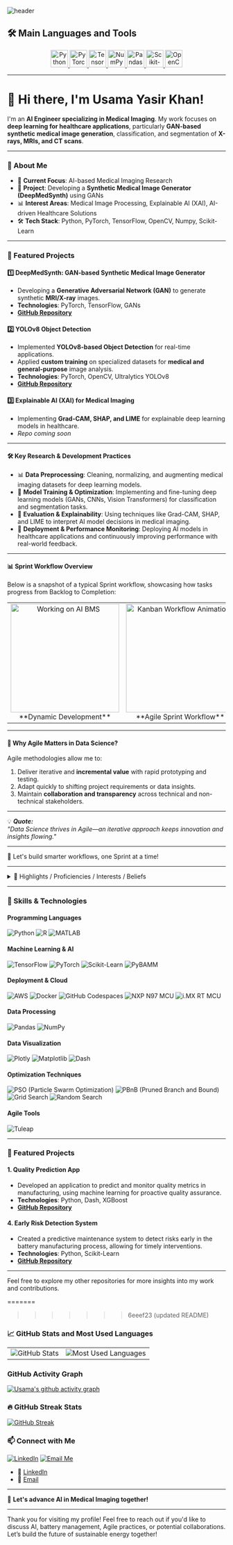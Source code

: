 <!-- Capsule Header -->
![header](https://capsule-render.vercel.app/api?type=waving&color=gradient&text=Usama%20Yasir%20Khan&height=320&fontSize=50&fontAlign=50&fontColor=000000&desc=AI%20Engineer%20|%20Medical%20Imaging%20Researcher&descAlign=50&descAlignY=90&descFontColor=000000)

## 🛠️ Main Languages and Tools

<p align="center">
  <a href="https://www.python.org/" target="_blank" rel="noreferrer"> 
    <img src="https://cdn.jsdelivr.net/gh/devicons/devicon/icons/python/python-original.svg" alt="Python" width="40" height="40"/>
  </a>
  <a href="https://pytorch.org/" target="_blank" rel="noreferrer">
    <img src="https://cdn.jsdelivr.net/gh/devicons/devicon/icons/pytorch/pytorch-original.svg" alt="PyTorch" width="40" height="40"/>
  </a>
  <a href="https://www.tensorflow.org/" target="_blank" rel="noreferrer">
    <img src="https://cdn.jsdelivr.net/gh/devicons/devicon/icons/tensorflow/tensorflow-original.svg" alt="TensorFlow" width="40" height="40"/>
  </a>
  <a href="https://numpy.org/" target="_blank" rel="noreferrer">
    <img src="https://cdn.jsdelivr.net/gh/devicons/devicon/icons/numpy/numpy-original.svg" alt="NumPy" width="40" height="40"/>
  </a>
  <a href="https://pandas.pydata.org/" target="_blank" rel="noreferrer">
    <img src="https://cdn.jsdelivr.net/gh/devicons/devicon/icons/pandas/pandas-original.svg" alt="Pandas" width="40" height="40"/>
  </a>
  <a href="https://scikit-learn.org/" target="_blank" rel="noreferrer">
    <img src="https://cdn.jsdelivr.net/gh/devicons/devicon/icons/scikitlearn/scikitlearn-original.svg" alt="Scikit-Learn" width="40" height="40"/>
  </a>
  <a href="https://opencv.org/" target="_blank" rel="noreferrer">
    <img src="https://cdn.jsdelivr.net/gh/devicons/devicon/icons/opencv/opencv-original.svg" alt="OpenCV" width="40" height="40"/>
  </a>
</p>

---

# 👋 Hi there, I'm Usama Yasir Khan!

I'm an **AI Engineer specializing in Medical Imaging**. My work focuses on **deep learning for healthcare applications**, particularly **GAN-based synthetic medical image generation**, classification, and segmentation of **X-rays, MRIs, and CT scans**.

---

### 💼 About Me

- 🔭 **Current Focus**: AI-based Medical Imaging Research  
- 🧠 **Project**: Developing a **Synthetic Medical Image Generator (DeepMedSynth)** using GANs  
- 📊 **Interest Areas**: Medical Image Processing, Explainable AI (XAI), AI-driven Healthcare Solutions  
- 🛠️ **Tech Stack**: Python, PyTorch, TensorFlow, OpenCV, Numpy, Scikit-Learn  


---

### 🚀 Featured Projects

#### 1️⃣ **DeepMedSynth: GAN-based Synthetic Medical Image Generator**
   - Developing a **Generative Adversarial Network (GAN)** to generate synthetic **MRI/X-ray** images.
   - **Technologies**: PyTorch, TensorFlow, GANs
   - **[GitHub Repository](https://github.com/yasirusama61/DeepMedSynth)**

#### 2️⃣ **YOLOv8 Object Detection**
   - Implemented **YOLOv8-based Object Detection** for real-time applications.
   - Applied **custom training** on specialized datasets for **medical and general-purpose** image analysis.
   - **Technologies**: PyTorch, OpenCV, Ultralytics YOLOv8
   - **[GitHub Repository](https://github.com/yasirusama61/YOLOv8-Object-Detection)**

#### 3️⃣ **Explainable AI (XAI) for Medical Imaging**
   - Implementing **Grad-CAM, SHAP, and LIME** for explainable deep learning models in healthcare.
   - _Repo coming soon_

---

#### 🛠️ **Key Research & Development Practices**
- 📊 **Data Preprocessing**: Cleaning, normalizing, and augmenting medical imaging datasets for deep learning models.  
- 🧠 **Model Training & Optimization**: Implementing and fine-tuning deep learning models (GANs, CNNs, Vision Transformers) for classification and segmentation tasks.  
- 🔬 **Evaluation & Explainability**: Using techniques like Grad-CAM, SHAP, and LIME to interpret AI model decisions in medical imaging.  
- 🚀 **Deployment & Performance Monitoring**: Deploying AI models in healthcare applications and continuously improving performance with real-world feedback.  

---

#### 📊 **Sprint Workflow Overview**
Below is a snapshot of a typical Sprint workflow, showcasing how tasks progress from Backlog to Completion:

<table>
  <tr>
    <td align="center">
      <img src="https://media.giphy.com/media/RbDKaczqWovIugyJmW/giphy.gif" alt="Working on AI BMS" width="250"/>
      <br>**Dynamic Development**
    </td>
    <td align="center">
      <img src="https://media.giphy.com/media/UgRwQ1uySVo6pMepTT/giphy.gif" alt="Kanban Workflow Animation" width="250"/>
      <br>**Agile Sprint Workflow**
    </td>
    <td align="center">
      <img src="https://media.giphy.com/media/xT9IgzoKnwFNmISR8I/giphy.gif" alt="Team Collaboration" width="250"/>
      <br>**Team Collaboration**
    </td>
  </tr>
</table>

---

#### 🌟 **Why Agile Matters in Data Science?**
Agile methodologies allow me to:
1. Deliver iterative and **incremental value** with rapid prototyping and testing.
2. Adapt quickly to shifting project requirements or data insights.
3. Maintain **collaboration and transparency** across technical and non-technical stakeholders.

---

💡 _**Quote:**_  
_"Data Science thrives in Agile—an iterative approach keeps innovation and insights flowing."_  

---

🌟 Let's build smarter workflows, one Sprint at a time!

---

<details>
  <summary>🔽 Highlights / Proficiencies / Interests / Beliefs</summary>
  
  ### Highlights
  - Extensive experience in AI and machine learning for battery management systems.
  - Proven expertise in developing predictive models for temperature and state estimation.

  ### Proficiencies
  - **Programming Languages**: Python, MATLAB
  - **Frameworks**: TensorFlow, PyTorch, Scikit-Learn
  - **Deployment**: AWS Cloud, NXP N97 MCU, i.MX RT MCU

  ### Interests
  - Battery state estimation, digital twins, renewable energy, and sustainable tech.

  ### Beliefs
  - Passionate about advancing technology for a sustainable future.
  - Believes in leveraging AI to create practical, real-world solutions.

</details>

---

### 🚀 Skills & Technologies

#### Programming Languages
![Python](https://img.shields.io/badge/-Python-3776AB?style=for-the-badge&logo=python&logoColor=white)
![R](https://img.shields.io/badge/-R-276DC3?style=for-the-badge&logo=r&logoColor=white)
![MATLAB](https://img.shields.io/badge/-MATLAB-0076A8?style=for-the-badge&logo=mathworks&logoColor=white)

#### Machine Learning & AI
![TensorFlow](https://img.shields.io/badge/-TensorFlow-FF6F00?style=for-the-badge&logo=tensorflow&logoColor=white)
![PyTorch](https://img.shields.io/badge/-PyTorch-EE4C2C?style=for-the-badge&logo=pytorch&logoColor=white)
![Scikit-Learn](https://img.shields.io/badge/-Scikit--Learn-F7931E?style=for-the-badge&logo=scikit-learn&logoColor=white)
![PyBAMM](https://img.shields.io/badge/-PyBAMM-4B8BBE?style=for-the-badge&logo=python&logoColor=white)

#### Deployment & Cloud
![AWS](https://img.shields.io/badge/-AWS-232F3E?style=for-the-badge&logo=amazon-aws&logoColor=white)
![Docker](https://img.shields.io/badge/-Docker-2496ED?style=for-the-badge&logo=docker&logoColor=white)
![GitHub Codespaces](https://img.shields.io/badge/-GitHub%20Codespaces-181717?style=for-the-badge&logo=github&logoColor=white)
![NXP N97 MCU](https://img.shields.io/badge/-NXP%20N97%20MCU-FF6C00?style=for-the-badge)
![i.MX RT MCU](https://img.shields.io/badge/-i.MX%20RT%20MCU-FF4500?style=for-the-badge)

#### Data Processing
![Pandas](https://img.shields.io/badge/-Pandas-150458?style=for-the-badge&logo=pandas&logoColor=white)
![NumPy](https://img.shields.io/badge/-NumPy-013243?style=for-the-badge&logo=numpy&logoColor=white)

#### Data Visualization
![Plotly](https://img.shields.io/badge/-Plotly-3F4F75?style=for-the-badge&logo=plotly&logoColor=white)
![Matplotlib](https://img.shields.io/badge/-Matplotlib-11557C?style=for-the-badge&logo=python&logoColor=white)
![Dash](https://img.shields.io/badge/-Dash-00A4E4?style=for-the-badge&logo=plotly&logoColor=white)

#### Optimization Techniques
![PSO (Particle Swarm Optimization)](https://img.shields.io/badge/-PSO-008000?style=for-the-badge)
![PBnB (Pruned Branch and Bound)](https://img.shields.io/badge/-PBnB-00BFFF?style=for-the-badge)
![Grid Search](https://img.shields.io/badge/-Grid%20Search-9ACD32?style=for-the-badge)
![Random Search](https://img.shields.io/badge/-Random%20Search-FFA500?style=for-the-badge)

#### Agile Tools
![Tuleap](https://img.shields.io/badge/-Tuleap-3A9BDC?style=for-the-badge)

---

### 🌟 Featured Projects

#### 1. **Quality Prediction App**
   - Developed an application to predict and monitor quality metrics in manufacturing, using machine learning for proactive quality assurance.
   - **Technologies**: Python, Dash, XGBoost
   - **[GitHub Repository](https://github.com/yasirusama61/Quality_APP)**

#### 4. **Early Risk Detection System**
   - Created a predictive maintenance system to detect risks early in the battery manufacturing process, allowing for timely interventions.
   - **Technologies**: Python, Scikit-Learn
   - **[GitHub Repository](https://github.com/yasirusama61/early-risk-detection)**

---

Feel free to explore my other repositories for more insights into my work and contributions.

=======
>>>>>>> 6eeef23 (updated README)
### 📈 GitHub Stats and Most Used Languages

<table>
  <tr>
    <td>
      <img src="https://github-readme-stats.vercel.app/api?username=yasirusama61&show_icons=true&theme=radical" alt="GitHub Stats" />
    </td>
    <td>
      <img src="https://github-readme-stats.vercel.app/api/top-langs/?username=yasirusama61&layout=compact&theme=radical" alt="Most Used Languages" />
    </td>
  </tr>
</table>

### GitHub Activity Graph
[![Usama's github activity graph](https://github-readme-activity-graph.vercel.app/graph?username=yasirusama61&theme=dracula)](https://github.com/yasirusama61/github-readme-activity-graph)

### 🔥 GitHub Streak Stats
[![GitHub Streak](https://streak-stats.demolab.com?user=yasirusama61&theme=orange-punch&hide_border=true)](https://github.com/denvercoder1/github-readme-streak-stats)

### 📫 Connect with Me
[![LinkedIn](https://img.shields.io/badge/-LinkedIn-blue?style=for-the-badge&logo=linkedin&logoColor=white)](https://www.linkedin.com/in/usama-yasir-khan-856803173/)
[![Email Me](https://img.shields.io/badge/-Email-blue?style=for-the-badge&logo=gmail&logoColor=white)](mailto:yasirusama61@gmail.com)

- 💼 [LinkedIn](https://www.linkedin.com/in/usama-yasir-khan-856803173/)
- 📧 [Email](mailto:yasirusama61@gmail.com)
---

🚀 **Let's advance AI in Medical Imaging together!**

---

Thank you for visiting my profile! Feel free to reach out if you'd like to discuss AI, battery management, Agile practices, or potential collaborations. Let’s build the future of sustainable energy together!
